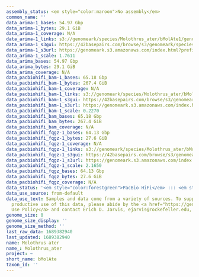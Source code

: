 ```yaml
---
assembly_status: <em style="color:maroon">No assembly</em>
common_name: ''
data_arima-1_bases: 54.97 Gbp
data_arima-1_bytes: 29.1 GiB
data_arima-1_coverage: N/A
data_arima-1_links: s3://genomeark/species/Molothrus_ater/bMolAte1/genomic_data/arima/<br>
data_arima-1_s3gui: https://42basepairs.com/browse/s3/genomeark/species/Molothrus_ater/bMolAte1/genomic_data/arima/
data_arima-1_s3url: https://genomeark.s3.amazonaws.com/index.html?prefix=species/Molothrus_ater/bMolAte1/genomic_data/arima/
data_arima-1_scale: 1.7611
data_arima_bases: 54.97 Gbp
data_arima_bytes: 29.1 GiB
data_arima_coverage: N/A
data_pacbiohifi_bam-1_bases: 65.18 Gbp
data_pacbiohifi_bam-1_bytes: 267.4 GiB
data_pacbiohifi_bam-1_coverage: N/A
data_pacbiohifi_bam-1_links: s3://genomeark/species/Molothrus_ater/bMolAte1/genomic_data/pacbio_hifi/<br>
data_pacbiohifi_bam-1_s3gui: https://42basepairs.com/browse/s3/genomeark/species/Molothrus_ater/bMolAte1/genomic_data/pacbio_hifi/
data_pacbiohifi_bam-1_s3url: https://genomeark.s3.amazonaws.com/index.html?prefix=species/Molothrus_ater/bMolAte1/genomic_data/pacbio_hifi/
data_pacbiohifi_bam-1_scale: 0.2270
data_pacbiohifi_bam_bases: 65.18 Gbp
data_pacbiohifi_bam_bytes: 267.4 GiB
data_pacbiohifi_bam_coverage: N/A
data_pacbiohifi_fqgz-1_bases: 64.13 Gbp
data_pacbiohifi_fqgz-1_bytes: 27.6 GiB
data_pacbiohifi_fqgz-1_coverage: N/A
data_pacbiohifi_fqgz-1_links: s3://genomeark/species/Molothrus_ater/bMolAte1/genomic_data/pacbio_hifi/<br>
data_pacbiohifi_fqgz-1_s3gui: https://42basepairs.com/browse/s3/genomeark/species/Molothrus_ater/bMolAte1/genomic_data/pacbio_hifi/
data_pacbiohifi_fqgz-1_s3url: https://genomeark.s3.amazonaws.com/index.html?prefix=species/Molothrus_ater/bMolAte1/genomic_data/pacbio_hifi/
data_pacbiohifi_fqgz-1_scale: 2.1650
data_pacbiohifi_fqgz_bases: 64.13 Gbp
data_pacbiohifi_fqgz_bytes: 27.6 GiB
data_pacbiohifi_fqgz_coverage: N/A
data_status: '<em style="color:forestgreen">PacBio HiFi</em> ::: <em style="color:forestgreen">Arima</em>'
data_use_source: from-default
data_use_text: Samples and data come from a variety of sources. To support fair and
  productive use of this data, please abide by the <a href="https://genome10k.soe.ucsc.edu/data-use-policies/">Data
  Use Policy</a> and contact Erich D. Jarvis, ejarvis@rockefeller.edu, with any questions.
genome_size: 0
genome_size_display: ''
genome_size_method: ''
last_raw_data: 1689382940
last_updated: 1689382940
name: Molothrus ater
name_: Molothrus_ater
project: ~
short_name: bMolAte
taxon_id: ''
---
```

